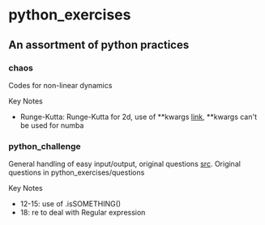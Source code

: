 python_exercises
======

An assortment of python practices
------

### chaos
Codes for non-linear dynamics

Key Notes

* Runge-Kutta: Runge-Kutta for 2d, use of **kwargs [link](https://www.saltycrane.com/blog/2008/01/how-to-use-args-and-kwargs-in-python/), **kwargs can't be used for numba

### python_challenge
General handling of easy input/output, original questions [src](https://github.com/zhiwehu/Python-programming-exercises). Original questions in python_exercises/questions

Key Notes

* 12-15: use of .isSOMETHING()
* 18: re to deal with Regular expression